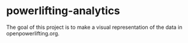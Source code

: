 # powerlifting-analytics
The goal of this project is to make a visual representation of the data in openpowerlifting.org.